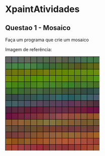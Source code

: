 # XpaintAtividades

## Questao 1 - Mosaico
Faça um programa que crie um mosaico 

<p>Imagem de referência:</p>

![Referencia_Atividade1](exemplo1.png)

